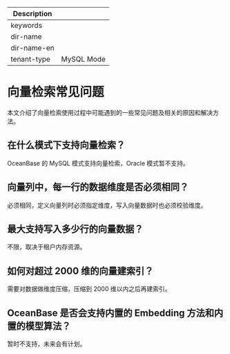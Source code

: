 | Description   |                 |
|---------------|-----------------|
| keywords      |                 |
| dir-name      |                 |
| dir-name-en   |                 |
| tenant-type   | MySQL Mode      |

# 向量检索常见问题

本文介绍了向量检索使用过程中可能遇到的一些常见问题及相关的原因和解决方法。

## 在什么模式下支持向量检索？

OceanBase 的 MySQL 模式支持向量检索，Oracle 模式暂不支持。

## 向量列中，每一行的数据维度是否必须相同？

必须相同，定义向量列时必须指定维度，写入向量数据时也必须校验维度。

## 最大支持写入多少行的向量数据？

不限，取决于租户内存资源。

## 如何对超过 2000 维的向量建索引？

需要对数据做维度压缩，压缩到 2000 维以内之后再建索引。

## OceanBase 是否会支持内置的 Embedding 方法和内置的模型算法？

暂时不支持，未来会有计划。